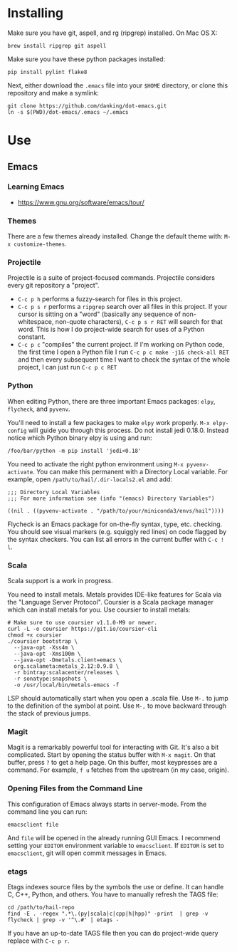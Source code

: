 # Installing

Make sure you have git, aspell, and rg (ripgrep) installed. On Mac OS X:
```
brew install ripgrep git aspell
```

Make sure you have these python packages installed:
```
pip install pylint flake8
```

Next, either download the `.emacs` file into your `$HOME` directory, or clone this repository and make a
symlink:
```
git clone https://github.com/danking/dot-emacs.git
ln -s $(PWD)/dot-emacs/.emacs ~/.emacs
```

# Use
## Emacs
### Learning Emacs
- https://www.gnu.org/software/emacs/tour/

### Themes
There are a few themes already installed. Change the default theme with: `M-x customize-themes`.

### Projectile
Projectile is a suite of project-focused commands. Projectile considers every git repository a
"project".

- `C-c p h` performs a fuzzy-search for files in this project.
- `C-c p s r` performs a `ripgrep` search over all files in this project. If your cursor is sitting
  on a "word" (basically any sequence of non-whitespace, non-quote characters), `C-c p s r RET` will
  search for that word. This is how I do project-wide search for uses of a Python constant.
- `C-c p c` "compiles" the current project. If I'm working on Python code, the first time I open a
  Python file I run `C-c p c make -j16 check-all RET` and then every subsequent time I want to check
  the syntax of the whole project, I can just run `C-c p c RET`

### Python
When editing Python, there are three important Emacs packages: `elpy`, `flycheck`, and `pyvenv`.

You'll need to install a few packages to make `elpy` work properly. `M-x elpy-config` will guide you
through this process. Do not install jedi 0.18.0. Instead notice which Python binary elpy is using
and run:

```
/foo/bar/python -m pip install 'jedi<0.18'
```

You need to activate the right python environment using `M-x pyvenv-activate`. You can make this
permanent with a Directory Local variable. For example, open `/path/to/hail/.dir-locals2.el` and add:

```
;;; Directory Local Variables
;;; For more information see (info "(emacs) Directory Variables")

((nil . ((pyvenv-activate . "/path/to/your/miniconda3/envs/hail"))))
```

Flycheck is an Emacs package for on-the-fly syntax, type, etc. checking. You should see visual
markers (e.g. squiggly red lines) on code flagged by the syntax checkers. You can list all errors in
the current buffer with `C-c ! l`.


### Scala
Scala support is a work in progress.

You need to install metals. Metals provides IDE-like features for Scala via the "Language Server
Protocol". Coursier is a Scala package manager which can install metals for you. Use coursier to
install metals:

```
# Make sure to use coursier v1.1.0-M9 or newer.
curl -L -o coursier https://git.io/coursier-cli
chmod +x coursier
./coursier bootstrap \
  --java-opt -Xss4m \
  --java-opt -Xms100m \
  --java-opt -Dmetals.client=emacs \
  org.scalameta:metals_2.12:0.9.8 \
  -r bintray:scalacenter/releases \
  -r sonatype:snapshots \
  -o /usr/local/bin/metals-emacs -f
```

LSP should automatically start when you open a .scala file. Use `M-.` to jump to the definition of
the symbol at point. Use `M-,` to move backward through the stack of previous jumps.


### Magit
Magit is a remarkably powerful tool for interacting with Git. It's also a bit complicated. Start by
opening the status buffer with `M-x magit`. On that buffer, press `?` to get a help page. On this
buffer, most keypresses are a command. For example, `f u` fetches from the upstream (in my case,
origin).


### Opening Files from the Command Line
This configuration of Emacs always starts in server-mode. From the command line you can run:

```
emacsclient file
```

And `file` will be opened in the already running GUI Emacs. I recommend setting your `EDITOR`
environment variable to `emacsclient`. If `EDITOR` is set to `emacsclient`, git will open commit
messages in Emacs.

### etags
Etags indexes source files by the symbols the use or define. It can handle C, C++, Python, and
others. You have to manually refresh the TAGS file:

```
cd /path/to/hail-repo
find -E . -regex ".*\.(py|scala|c|cpp|h|hpp)" -print  | grep -v flycheck | grep -v '^\.#' | etags -
```

If you have an up-to-date TAGS file then you can do project-wide query replace with `C-c p r`.
